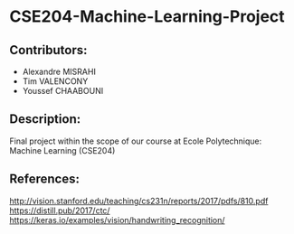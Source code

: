 # CSE204-Machine-Learning-Project

## Contributors:
- Alexandre MISRAHI
- Tim VALENCONY
- Youssef CHAABOUNI

## Description:
Final project within the scope of our course at Ecole Polytechnique: Machine Learning (CSE204)

## References:
http://vision.stanford.edu/teaching/cs231n/reports/2017/pdfs/810.pdf
https://distill.pub/2017/ctc/
https://keras.io/examples/vision/handwriting_recognition/

